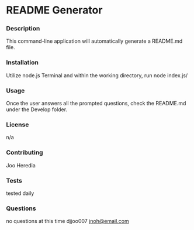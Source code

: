 # README Generator
  ### Description
  This command-line application will automatically generate a README.md file.

  ### Installation
  Utilize node.js Terminal and within the working directory, run node index.js/

  ### Usage
  Once the user answers all the prompted questions, check the README.md under the Develop folder.

  ### License
  n/a

  ### Contributing
  Joo Heredia

  ### Tests
  tested daily
  
  ### Questions
  no questions at this time
  djjoo007
  jnoh@email.com
